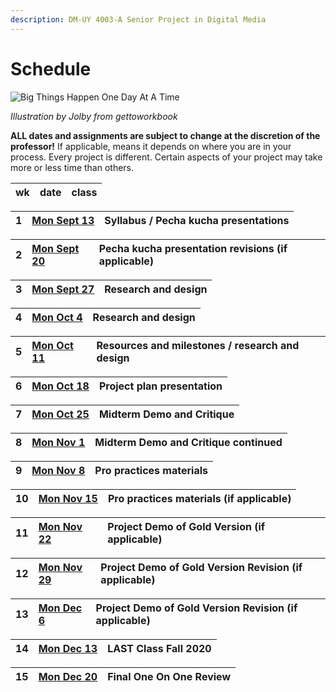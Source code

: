 ```yaml
---
description: DM-UY 4003-A Senior Project in Digital Media
---
```


# Schedule

![Big Things Happen One Day At A Time](http://teaching.polishedsolid.com/images/gettoworkbook_big_things.png)

_Illustration by Jolby from gettoworkbook_

**ALL dates and assignments are subject to change at the discretion of the professor!** If applicable, means it depends on where you are in your process. Every project is different. Certain aspects of your project may take more or less time than others.

| wk | date | class |
| :--- | :--- | :--- |


| 1 | [Mon Sept 13](week1_detail.md) | Syllabus / Pecha kucha presentations |
| :--- | :--- | :--- |


| 2 | [Mon Sept 20](week2_detail.md) | Pecha kucha presentation revisions \(if applicable\) |
| :--- | :--- | :--- |


| 3 | [Mon Sept 27](week3_detail.md) | Research and design |
| :--- | :--- | :--- |


| 4 | [Mon Oct 4](week4_detail.md) | Research and design |
| :--- | :--- | :--- |


| 5 | [Mon Oct 11](week5_detail.md) | Resources and milestones / research and design |
| :--- | :--- | :--- |


| 6 | [Mon Oct 18](week6_detail.md) | Project plan presentation |
| :--- | :--- | :--- |


| 7 | [Mon Oct 25](week7_detail.md) | **Midterm Demo and Critique** |
| :--- | :--- | :--- |


| 8 | [Mon Nov 1](week8_detail.md) | **Midterm Demo and Critique continued** |
| :--- | :--- | :--- |


| 9 | [Mon Nov 8](week9_detail.md) | Pro practices materials |
| :--- | :--- | :--- |


| 10 | [Mon Nov 15](week10_detail.md) | Pro practices materials \(if applicable\) |
| :--- | :--- | :--- |


| 11 | [Mon Nov 22](week11_detail.md) | Project Demo of Gold Version \(if applicable\) |
| :--- | :--- | :--- |


| 12 | [Mon Nov 29](week12_detail.md) | Project Demo of Gold Version Revision \(if applicable\) |
| :--- | :--- | :--- |


| 13 | [Mon Dec 6](week13_detail.md) | Project Demo of Gold Version Revision \(if applicable\) |
| :--- | :--- | :--- |


| 14 | [Mon Dec 13](week14_detail.md) | **LAST Class Fall 2020** |
| :--- | :--- | :--- |


| 15 | [Mon Dec 20 ](week-15-detail.md) | **Final One On One Review** |
| :--- | :--- | :--- |


